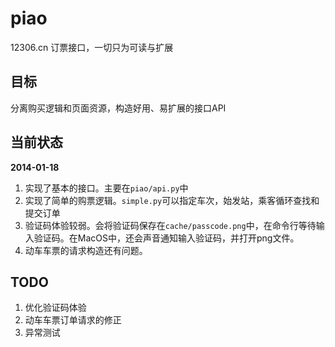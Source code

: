 piao
====

12306.cn 订票接口，一切只为可读与扩展

目标
----

分离购买逻辑和页面资源，构造好用、易扩展的接口API

当前状态
----

**2014-01-18**

1. 实现了基本的接口。主要在`piao/api.py`中
2. 实现了简单的购票逻辑。`simple.py`可以指定车次，始发站，乘客循环查找和提交订单
3. 验证码体验较弱。会将验证码保存在`cache/passcode.png`中，在命令行等待输入验证码。在MacOS中，还会声音通知输入验证码，并打开png文件。
4. 动车车票的请求构造还有问题。

TODO
----
1. 优化验证码体验
2. 动车车票订单请求的修正
3. 异常测试

